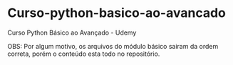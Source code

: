 # Curso-python-basico-ao-avancado
Curso Python Básico ao Avançado - Udemy

OBS: Por algum motivo, os arquivos do módulo básico sairam da ordem correta, porém o conteúdo esta todo no repositório.
